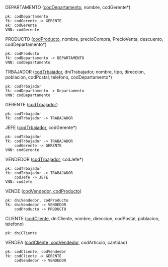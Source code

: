 DEPARTAMENTO (<u>codDepartamento</u>, nombre, codGerente*)

    pk: codDepartamento
    fk: codGerente -> GERENTE
    ak: codGerente
    VNN: codGerente

PRODUCTO (<u>codProducto</u>, nombre, precioCompra, PrecioVenta, descuento, codDepartamento*)

    pk: codProducto
    fk: codDepartamento -> DEPARTAMENTO
    VNN: codDepartamento

TRBAJADOR (<u>codTrbajador</u>, dniTrabajador, nombre, tipo, direccion, poblacion, codPostal, telefono, codDepartamento*)

    pk: codTrbajador
    fk: codDepartamento -> Departamento
    VNN: codDepartamento

GERENTE (<u>codTrbajador</u>)

    pk: codTrbajador
    fk: codTrbajador -> TRABAJADOR
    
JEFE (<u>codTrbajador</u>, codGerente*)

    pk: codTrbajador
    fk: codTrbajador -> TRABAJADOR
        codGerente -> GERENTE
    VNN: codGerente

VENDEDOR (<u>codTrbajador</u>, codJefe*)

    pk: codTrbajador
    fk: codTrbajador -> TRABAJADOR
        codJefe -> JEFE
    VNN: codJefe

VENDE (<u>codVendedor, codProducto</u>)

    pk: dniVendedor, codProducto
    fk: dniVendedor -> VENDEDOR
        codProducto -> PRODUCTO

CLIENTE (<u>codCliente</u>, dniCliente, nombre, direccion, codPostal, poblacion, telefono)

    pk: dniCliente

VENDEA (<u>codCliente, codVendedor</u>, codArticulo, cantidad)

    pk: codCliente, codVendedor
    fk: codCliente -> GERENTE
        codVendedor -> VENDEDOR